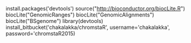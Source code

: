 install.packages('devtools')
source("http://bioconductor.org/biocLite.R")
biocLite("GenomicRanges")
biocLite("GenomicAlignments")
biocLite("BSgenome")
library(devtools)
install_bitbucket('chakalakka/chromstaR', username='chakalakka', password='chromstaR2015)
